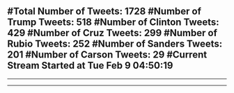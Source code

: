 #Total Number of Tweets: 1728 
#Number of Trump Tweets: 518
#Number of Clinton Tweets: 429
#Number of Cruz Tweets: 299
#Number of Rubio Tweets: 252
#Number of Sanders Tweets: 201
#Number of Carson Tweets: 29
#Current Stream Started at Tue Feb  9 04:50:19
---
---
---
